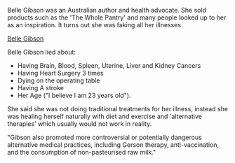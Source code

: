 Belle Gibson was an Australian author and health advocate. She sold products such as the 'The Whole Pantry' and many people looked up to her as an inspiration. It turns out she was faking all her illnesses.

[Belle Gibson](https://en.wikipedia.org/wiki/Belle_Gibson)

Belle Gibson lied about:

- Having Brain, Blood, Spleen, Uterine, Liver and Kidney Cancers
- Having Heart Surgery 3 times
- Dying on the operating table
- Having A stroke
- Her Age ("I believe I am 23 years old").

She said she was not doing traditional treatments for her illness, instead she was healing herself naturally with diet and exercise and 'alternative therapies' which usually would not work in reality.

"Gibson also promoted more controversial or potentially dangerous alternative medical practices, including Gerson therapy, anti-vaccination, and the consumption of non-pasteurised raw milk."